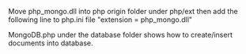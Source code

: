 Move php_mongo.dll into php origin folder under php/ext
then add the following line to php.ini file
"extension = php_mongo.dll"

MongoDB.php under the database folder shows how to create/insert documents into database.
